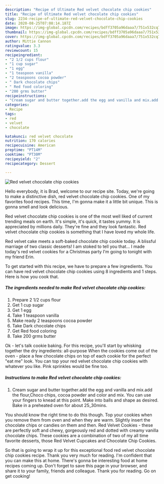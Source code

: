 ```yaml
---
description: "Recipe of Ultimate Red velvet chocolate chip cookies"
title: "Recipe of Ultimate Red velvet chocolate chip cookies"
slug: 2234-recipe-of-ultimate-red-velvet-chocolate-chip-cookies
date: 2020-08-25T07:08:14.187Z
image: https://img-global.cpcdn.com/recipes/bdff3705a96daaa7/751x532cq70/red-velvet-chocolate-chip-cookies-recipe-main-photo.jpg
thumbnail: https://img-global.cpcdn.com/recipes/bdff3705a96daaa7/751x532cq70/red-velvet-chocolate-chip-cookies-recipe-main-photo.jpg
cover: https://img-global.cpcdn.com/recipes/bdff3705a96daaa7/751x532cq70/red-velvet-chocolate-chip-cookies-recipe-main-photo.jpg
author: Mittie Cannon
ratingvalue: 3.3
reviewcount: 15
recipeingredient:
- "2 1/2 cups flour"
- "1 cup sugar"
- "1 egg"
- "1 teaspoon vanilla"
- "2 teaspoons cocoa powder"
- " Dark chocolate chips"
- " Red food coloring"
- "200 grms butter"
recipeinstructions:
- "Cream sugar and butter together.add the egg and vanilla and mix.add the flour,Choco chips, cocoa powder and color and mix. You can use your fingers to knead at this point. Make into balls and shape as desired. Bake in a preheated oven for about 25_30mins."
categories:
- Recipe
tags:
- red
- velvet
- chocolate

katakunci: red velvet chocolate 
nutrition: 170 calories
recipecuisine: American
preptime: "PT14M"
cooktime: "PT30M"
recipeyield: "2"
recipecategory: Dessert

---
```



![Red velvet chocolate chip cookies](https://img-global.cpcdn.com/recipes/bdff3705a96daaa7/751x532cq70/red-velvet-chocolate-chip-cookies-recipe-main-photo.jpg)

Hello everybody, it is Brad, welcome to our recipe site. Today, we're going to make a distinctive dish, red velvet chocolate chip cookies. One of my favorites food recipes. This time, I'm gonna make it a little bit unique. This is gonna smell and look delicious.

Red velvet chocolate chip cookies is one of the most well liked of current trending meals on earth. It's simple, it's quick, it tastes yummy. It is appreciated by millions daily. They're fine and they look fantastic. Red velvet chocolate chip cookies is something that I have loved my whole life.

Red velvet cake meets a soft-baked chocolate chip cookie today. A blissful marriage of two classic desserts! I am stoked to tell you that… I made today&#39;s red velvet cookies for a Christmas party I&#39;m going to tonight with my friend Erin.


To get started with this recipe, we have to prepare a few ingredients. You can have red velvet chocolate chip cookies using 8 ingredients and 1 steps. Here is how you cook that.

<!--inarticleads1-->

##### The ingredients needed to make Red velvet chocolate chip cookies:

1. Prepare 2 1/2 cups flour
1. Get 1 cup sugar
1. Get 1 egg
1. Take 1 teaspoon vanilla
1. Make ready 2 teaspoons cocoa powder
1. Take  Dark chocolate chips
1. Get  Red food coloring
1. Take 200 grms butter


Ok - let&#39;s talk cookie baking. For this recipe, you&#39;ll start by whisking together the dry ingredients: all-purpose When the cookies come out of the oven - place a few chocolate chips on top of each cookie for the perfect &#34;eat me&#34; look. You can top your red velvet chocolate chip cookies with whatever you like. Pink sprinkles would be fine too. 

<!--inarticleads2-->

##### Instructions to make Red velvet chocolate chip cookies:

1. Cream sugar and butter together.add the egg and vanilla and mix.add the flour,Choco chips, cocoa powder and color and mix. You can use your fingers to knead at this point. Make into balls and shape as desired. Bake in a preheated oven for about 25_30mins.


You should know the right time to do this though. Top your cookies when you remove them from oven and when they are warm. Slightly insert the chocolate chips or candies on them and then. Red Velvet Cookies - these are perfectly soft and chewy, gorgeously red and dotted with creamy vanilla chocolate chips. These cookies are a combination of two of my all time favorite desserts, those Red Velvet Cupcakes and Chocolate Chip Cookies. 

So that is going to wrap it up for this exceptional food red velvet chocolate chip cookies recipe. Thank you very much for reading. I'm confident that you can make this at home. There's gonna be interesting food at home recipes coming up. Don't forget to save this page in your browser, and share it to your family, friends and colleague. Thank you for reading. Go on get cooking!
